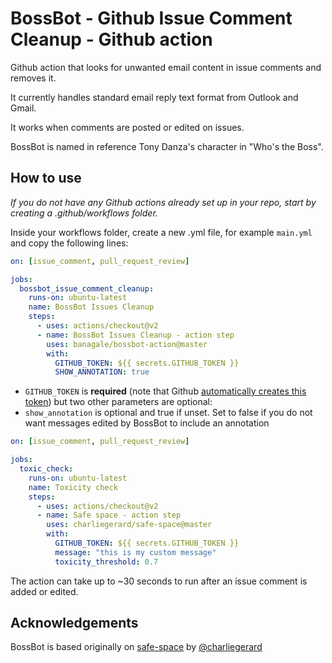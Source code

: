# BossBot - Github Issue Comment Cleanup - Github action

Github action that looks for unwanted email content in issue comments and removes it.

It currently handles standard email reply text format from Outlook and Gmail.

It works when comments are posted or edited on issues.

BossBot is named in reference Tony Danza's character in "Who's the Boss".

## How to use

_If you do not have any Github actions already set up in your repo, start by creating a .github/workflows folder._

Inside your workflows folder, create a new .yml file, for example `main.yml` and copy the following lines:

```yml
on: [issue_comment, pull_request_review]

jobs:
  bossbot_issue_comment_cleanup:
    runs-on: ubuntu-latest
    name: BossBot Issues Cleanup
    steps:
      - uses: actions/checkout@v2
      - name: BossBot Issues Cleanup - action step
        uses: banagale/bossbot-action@master
        with:
          GITHUB_TOKEN: ${{ secrets.GITHUB_TOKEN }}
          SHOW_ANNOTATION: true
```

- `GITHUB_TOKEN` is **required** (note that
  Github [automatically creates this token](https://docs.github.com/en/free-pro-team@latest/actions/reference/authentication-in-a-workflow#:~:text=and%20use%20secrets.-,About%20the%20GITHUB_TOKEN%20secret,authenticate%20in%20a%20workflow%20run.&text=The%20token's%20permissions%20are%20limited,%22Permissions%20for%20the%20GITHUB_TOKEN%20.%22))
  but two other parameters are optional:
- `show_annotation` is optional and true if unset. Set to false if you do not want messages edited by BossBot to include
  an annotation

```yml
on: [issue_comment, pull_request_review]

jobs:
  toxic_check:
    runs-on: ubuntu-latest
    name: Toxicity check
    steps:
      - uses: actions/checkout@v2
      - name: Safe space - action step
        uses: charliegerard/safe-space@master
        with:
          GITHUB_TOKEN: ${{ secrets.GITHUB_TOKEN }}
          message: "this is my custom message"
          toxicity_threshold: 0.7
```

The action can take up to ~30 seconds to run after an issue comment is added or edited.

## Acknowledgements

BossBot is based originally on [safe-space](https://github.com/charliegerard/safe-space)
by [@charliegerard](https://github.com/charliegerard)